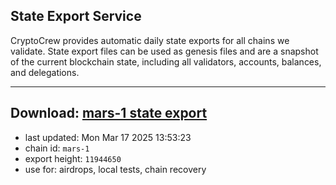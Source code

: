 ## State Export Service
CryptoCrew provides automatic daily state exports for all chains we validate. State export files can be used as genesis files and are a snapshot of the current blockchain state, including all validators, accounts, balances, and delegations.

---
**Download: [mars-1 state export](https://ccv-s3.nbg1.your-objectstorage.com/SERVICE/mars/mars-1_export_11944650.json)**
---

- last updated: Mon Mar 17 2025 13:53:23
- chain id: `mars-1`
- export height: `11944650`
- use for: airdrops, local tests, chain recovery
